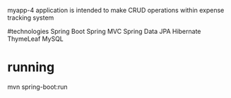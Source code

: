 myapp-4 application is intended to make CRUD operations within
expense tracking system

#technologies
Spring Boot
Spring MVC
Spring Data JPA
Hibernate
ThymeLeaf
MySQL

# running
mvn spring-boot:run
